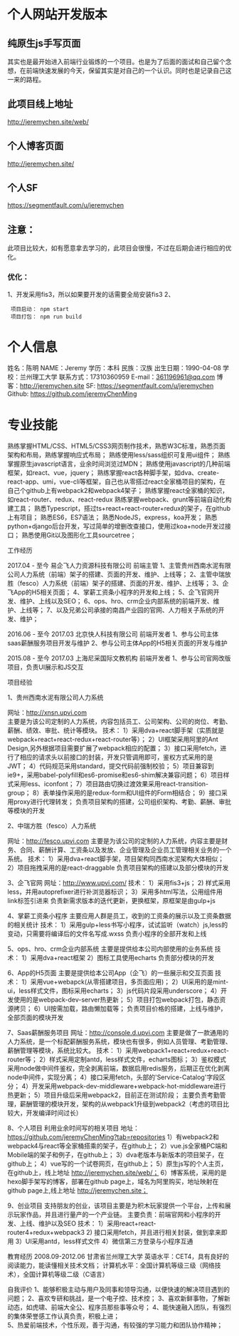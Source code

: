 # 个人网站开发版本
## 纯原生js手写页面
   其实也是最开始进入前端行业锻炼的一个项目。也是为了后面的面试和自己留个念想，在前端快速发展的今天，保留其实是对自己的一个认识。同时也是记录自己这一来的路程。

## 此项目线上地址
  http://jeremychen.site/web/

## 个人博客页面
  http://jeremychen.site/

## 个人SF
  https://segmentfault.com/u/jeremychen

## 注意：
  此项目比较大，如有愿意拿去学习的，此项目会很慢，不过在后期会进行相应的优化。


### 优化：
  1、开发采用fis3，所以如果要开发的话需要全局安装fis3
  2、

```
 项目启动： npm start
 项目打包： npm run build
```
# 个人信息
姓名：陈明
NAME：Jeremy
学历：本科
民族：汉族
出生日期：1990-04-08
学校：兰州理工大学
联系方式：17310360959
E-mail：361196961@qq.com
博客：http://jeremychen.site
SF: https://segmentfault.com/u/jeremychen
Github: https://github.com/jeremyChenMing

# 专业技能
熟练掌握HTML/CSS、HTML5/CSS3网页制作技术，熟悉W3C标准，熟悉页面架构和布局，熟练掌握响应式布局；
熟练使用less/sass组织可复用ui组件；
熟练掌握原生javascript语言，业余时间浏览过MDN；
熟练使用javascript的几种前端框架，如react、vue，jquery；
熟练掌握react各种脚手架，如dva、create-react-app、umi，vue-cli等框架，自己也从零搭过react全家桶项目的架构，在自己个github上有webpack2和webpack4架子；
熟练掌握react全家桶的知识，如react-router、redux、react-redux
熟练掌握webpack、grunt等前端自动化构建工具；
熟悉Typescript，搭过ts+react+react-router+redux的架子，在github上有项目；
熟悉ES6，ES7语法；
熟悉NodeJS，express，koa开发；
熟悉python+django后台开发，写过简单的增删改查接口，使用过koa+node开发过接口；
熟悉使用Git以及图形化工具sourcetree；

工作经历

2017.04 - 至今      易企飞人力资源科技有限公司       前端主管
  1、主管贵州西南水泥有限公司人力系统（前端）架子的搭建、页面的开发、维护、上线等；
  2、主管中瑞放胜（fesco）人力系统（前端）架子的搭建、页面的开发、维护、上线等；
  3、企飞App的H5相关页面；
  4、掌薪工资条小程序的开发和上线；
  5、企飞官网开发、维护、上线以及SEO；
  6、ops、hro、crm企业内部系统的前端开发、维护、上线等；
  7、以及兄弟公司承接的南昌产业园的官网、人力相关子系统的开发、维护；

2016.06 - 至今 2017.03   北京快人科技有限公司       前端开发者
  1、参与公司主体saas薪酬服务项目开发与维护
  2、参与公司主体App的H5相关页面的开发与维护

2015.08 - 至今 2017.03   上海尼采国际文教机构       前端开发者
  1、参与公司官网改版项目，负责UI展示和JS交互

项目经验

1、贵州西南水泥有限公司人力系统
<!-- 18910271863 12345678 dev. -->
网址：http://xnsn.upvi.com  
主要是为该公司定制的人力系统，内容包括员工、公司架构、公司的岗位、考勤、薪酬、绩效、审批、统计等模块。
技术：
    1）采用dva+react脚手架（实质就是webpack+react+react-redux+react-router等）；
    2）UI框架采用阿里的Ant Design,另外根据项目需要扩展了webpack相应的配置；
    3）接口采用fetch，进行了相应的请求头以前接口的封装，开发只管调用即可，鉴权方式采用的是JWT；
    4）代码规范采用standard，提交代码前强制校验；
    5）项目兼容到ie9+，采用babel-polyfill和es6-promise和es6-shim解决兼容问题；
    6）项目样式采用less、iconfont；
    7）项目路由切换过渡效果采用react-transition-group；
    8）表单操作采用的是redux-form和UI组件的Form相结合；
    9）接口采用proxy进行代理转发；
    负责项目架构的搭建，公司组织架构、考勤、薪酬、审批等模块的开发

2、中瑞方胜（fesco）人力系统
<!--18612819427 123456  d.-->
网址：http://fesco.upvi.com
主要是为该公司的定制的人力系统，内容主要是财务、合同、薪酬计算、工资条以及发放、企业管理及企业员工管理相关业务的一个系统。
技术：
  1）采用dva+react脚手架，项目架构同西南水泥架构大体相似；
  2）项目拖拽采用的是react-draggable
  负责项目架构的搭建以及部分模块的开发

3、企飞官网
网址：http://www.upvi.com/
技术：
  1）采用fis3+js；
  2) 样式采用less，并用autoprefixer进行补浏览器标识；
  3）采用多html写法，公用组件用link标签引进来
  负责新需求版本的迭代更新，更换框架，原框架是由gulp+js

4、掌薪工资条小程序
主要应用人群是员工，收到的工资条的展示以及工资条数据的相关统计
技术：
  1）采用gulp+less书写小程序，试试监听（watch）js,less的变动，只需要将编译后的文件名写成.wxss
  负责小程序的全部开发和上线

5、ops、hro、crm企业内部系统
主要是提供给本公司内部使用的业务系统
技术：
  1）采用dva+react框架
  2）图标工具使用echarts
  负责部分模块的开发
  
6、App的H5页面
主要是提供给本公司App（企飞）的一些展示和交互页面
技术：
  1）采用vue+webapck(从零搭建项目，多页面应用)；
  2）UI采用的是mint-ui，less样式文件，图标采用echarts；
  3）js代码片段采用underscore；
  4）开发使用的是webpack-dev-server热更新；
  5）项目打包webpack打包，静态资源拷贝；
  6）UI按需加载，路由懒加载等；
  负责项目价格的搭建，上线与维护，全部页面的模块开发

7、Saas薪酬服务项目
网址：http://console.d.upvi.com
主要是做了一款通用的人力系统，是一个标配薪酬服务系统，模块也有很多，例如人员管理、考勤管理、薪酬管理等模块，系统比较大。
技术：
  1）采用webpack1+react+redux+react-router等；
  2）样式采用定制antd，less样式文件，echarts图标；
  3）鉴权模式采用node做中间件鉴权，完全剥离前端，数据启用redis服务，后期正在优化剥离node中间件，实现分离；
  4）接口采用fetch，头部的'Service-Catalog'字段区分；
  4）开发采用webpack-dev-middleware+webpack-hot-middleware进行热更新；
  5）项目升级后采用webpack2，目前正在测试阶段；
  主要负责考勤管理，薪酬管理的模块开发，架构的从webpack1升级到webpack2（考虑的项目比较大，开发编译时间过长）



8、个人项目
利用业余时间写的相关项目
地址：https://github.com/jeremyChenMing?tab=repositories
  1）有webpack2和webpack4与react等全家桶搭乘的架子，在github上；
  2）vue.js全家桶PC端和Mobile端的架子和例子，在github上；
  3）dva老版本与新版本的项目架子，在github上；
  4）vue写的一个试卷网页，在github上；
  5）原生js写的个人主页，在github上，线上地址 http://jeremychen.site/web/；
  6）博客系统，采用的是hexo脚手架写的博客，部署在github page上，域名为阿里购买，地址映射在github page上,线上地址 http://jeremychen.site；

9、创业项目
支持朋友的创业，该项目主要是为积木玩家提供一个平台，上传和展示玩家作品，并且进行量产的一个产业链。
主要负责：前端官网和小程序的开发、上线、维护以及SEO
技术：
    1）采用react+react-router4+redux+webpack3
    2) 接口采用fetch，并且进行相关封装，做到拿来即用
    3）UI采用antd，less样式文件
    4）微信第三方登录与小程序互通


教育经历
2008.09-2012.06 甘肃省兰州理工大学
英语水平：CET4，具有良好的阅读能力，能读懂相关技术文档；
计算机水平：全国计算机等级三级（网络技术），全国计算机等级二级（C语言）

自我评价
1、能够积极主动与用户及同事和领导沟通，以便快速的解决项目遇到的问题；
2、喜欢专研和挑战，是一个电子控、技术控；
3、喜欢新鲜事物，了解新动态，如虎啸、前端大全公、程序员那些事等众号；
4、能快速融入团队，有强烈的集体荣誉感工作认真负责，积极上进；    
5、热爱前端技术，个性乐观，善于沟通，有较强的学习能力和团队协作精神；












